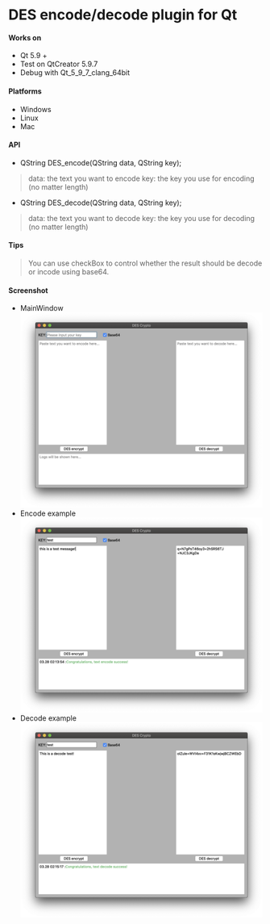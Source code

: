 # DES encode/decode plugin for Qt
#### Works on
- Qt 5.9 +
- Test on QtCreator 5.9.7  
- Debug with Qt_5_9_7_clang_64bit

#### Platforms
- Windows
- Linux
- Mac

#### API
- QString DES_encode(QString data, QString key);
> data: the text you want to encode
> key: the key you use for encoding (no matter length)

- QString DES_decode(QString data, QString key);
> data: the text you want to decode
> key: the key you use for decoding (no matter length)

#### Tips
> You can use checkBox to control whether the result should be decode or incode using base64.

#### Screenshot
- MainWindow
![image](https://github.com/3014203030/images/blob/master/JSDES.png?raw=true)
- Encode example
![image](https://github.com/3014203030/images/blob/master/JSDES_encode.png?raw=true)
- Decode example
![image](https://github.com/3014203030/images/blob/master/JSDES_decode.png.png?raw=true)
